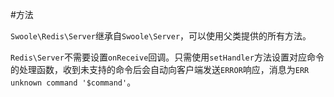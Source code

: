 #方法

 `Swoole\Redis\Server`继承自`Swoole\Server`，可以使用父类提供的所有方法。

 `Redis\Server`不需要设置`onReceive`回调。只需使用`setHandler`方法设置对应命令的处理函数，收到未支持的命令后会自动向客户端发送`ERROR`响应，消息为`ERR unknown command '$command'`。
